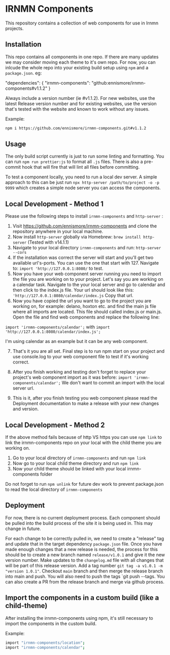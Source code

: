 # IRNMN Components
This repository contains a collection of web components for use in Irnmn projects.

## Installation
This repo contains all components in one repo. If there are many updates we may consider moving each theme to it's own repo. For now, you can inlcude the whole repo into your existing build setup using `npm` and a `package.json`. eg:

"dependencies": {
    "irnmn-components": "github:ennismore/irnmn-components#v1.1.2"
}

Always include a version number (ie #v1.1.2). For new websites, use the latest Release version number and for existing websites, use the version that's tested with the website and known to work without any issues.

Example:

```bash
npm i https://github.com/ennismore/irnmn-components.git#v1.1.2
```


## Usage
The only build script currently is just to run some linting and formatting. You can run `npm run prettier:js` to format all `.js` files. There is also a pre-commit hook that will fire that will lint all files before committing.

To test a component locally, you need to run a local dev server. A simple approach to this can be just run `npx http-server /path/to/project -o -p 9999` which creates a simple node server you can access the components.

## Local Development - Method 1 
Please use the following steps to install `irnmn-components` and `http-server` :

1. Visit https://github.com/ennismore/irnmn-components and clone the repository anywhere in your local machine.
2. Now install `http-server` globally via Homebrew: `brew install http-server` (Tested with v14.1.1)
3. Navigate to your local directory `irnmn-components` and run: `http-server --cors`
4. If the installation was correct the server will start and you'll get two available url's-ports. You can use the one that start with 127. Navigate to: `import 'http://127.0.0.1:8080/` to test.
5. Now you have your web component server running you need to import the file you are working on to your project. Let's say you are working on a calendar task. Navigate to the your local server and go to calendar and then click to the index.js file. Your url should look like this: `'http://127.0.0.1:8080/calendar/index.js` Copy that url.
6. Now you have copied the url you want to go to the project you are working on, for example: delano, hoxton etc. and find the main js file where all imports are located. This file should called index.js or main.js. Open the file and find web components and replace the following line:

`import 'irnmn-components/calendar';` with `import 'http://127.0.0.1:8080/calendar/index.js';`

I'm using calendar as an example but it can be any web component.

7. That's it you are all set. Final step is to run npm start on your project and use console.log to your web component file to test if it's working correct.

8. After you finish working and testing don't forget to replace your project's web component import as it was before: `import 'irnmn-components/calendar';` We don't want to commit an import with the local server url.

9. This is it, after you finish testing you web component please read the Deployment documentation to make a release with your new changes and version. 


## Local Development - Method 2 
If the above method fails because of http VS https you can use `npm link` to link the irnmn-components repo on your local with the child theme you are working on.

1. Go to your local directory of `irnmn-components` and run `npm link`
2. Now go to your local child theme directory and run `npm link`
3. Now your child theme should be linked with your local irnmn-components folder

Do not forget to run `npm unlink` for future dev work to prevent package.json to read the local directory of `irnmn-components`

## Deployment
For now, there is no current deployment process. Each component should be pulled into the build process of the site it is being used in. This may change in future.

For each change to be correctly pulled in, we need to create a "release" tag and update that in the target dependency `package.json` file. Once you have made enough changes that a new release is needed, the process for this should be to create a new branch named `release/v1.0.1` and give it the new version number. Make updates to the `changelog.md` file with all changes that will be part of this release version. Add a tag number `git tag -a v1.0.1 -m "version 1.0.1"`. Checkout `main` branch and then merge the release branch into main and push. You will also need to push the tags `git push --tags. You can also create a PR from the release branch and merge via github process.

## Import the components in a custom build (like a child-theme)
After installing the irnmn-components using npm, it's still necessary to import the components in the custom build.

Example:

```bash
import "irnmn-components/location";
import "irnmn-components/calendar";
```
